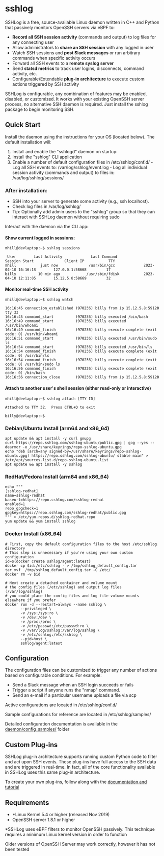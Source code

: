 # sshlog

SSHLog is a free, source-available Linux daemon written in C++ and Python that passively monitors OpenSSH servers via eBPF to:

  - **Record all SSH session activity** (commands and output) to log files for any connecting user
  - Allow administrators to **share an SSH session** with any logged in user
  - Watch SSH sessions and **post Slack messages** or run arbitrary commands when specific activity occurs
  - Forward all SSH events to a **remote syslog server**
  - Send **statsd metrics** to track user logins, disconnects, command activity, etc.
  - Configurable/Extendable **plug-in architecture** to execute custom actions triggered by SSH activity


SSHLog is configurable, any combination of features may be enabled, disabled, or customized.  It works with your existing OpenSSH server process, no alternative SSH daemon is required.  Just install the sshlog package to begin monitoring SSH.


## Quick Start

Install the daemon using the instructions for your OS (located below).  The default installation will:
  1. Install and enable the "sshlogd" daemon on startup
  2. Install the "sshlog" CLI application
  3. Enable a number of default configuration files in /etc/sshlog/conf.d/
    - Log all SSH events to: /var/log/sshlog/event.log
    - Log all individual session activity (commands and output) to files in: /var/log/sshlog/sessions/

### After installation:

  - SSH into your server to generate some activity (e.g., ssh localhost).
  - Check log files in /var/log/sshlog/
  - Tip: Optionally add admin users to the "sshlog" group so that they can interact with SSHLog daemon without requiring sudo
  
Interact with the daemon via the CLI app:

#### Show current logged in sessions:

    mhill@devlaptop:~$ sshlog sessions
      
     User        Last Activity             Last Command               Session Start              Client IP           TTY
    mhill           just now              /usr/bin/gcc             2023-04-10 16:16:18        127.0.0.1:58668         17
    billy          10 min ago            /usr/sbin/fdisk           2023-04-10 12:11:05        15.12.5.8:58669         32


#### Monitor real-time SSH activity

    mhill@devlaptop:~$ sshlog watch
    
    16:16:45 connection_established (970236) billy from ip 15.12.5.8:59120 tty 33
    16:16:45 command_start          (970236) billy executed /bin/bash
    16:16:49 command_start          (970236) billy executed /usr/bin/whoami
    16:16:49 command_finish         (970236) billy execute complete (exit code: 0) /usr/bin/whoami
    16:16:51 command_start          (970236) billy executed /usr/bin/sudo ls
    16:16:54 command_start          (970236) billy executed /usr/bin/ls
    16:16:54 command_finish         (970236) billy execute complete (exit code: 0) /usr/bin/ls
    16:16:54 command_finish         (970236) billy execute complete (exit code: 0) /usr/bin/sudo ls
    16:16:56 command_finish         (970236) billy execute complete (exit code: 0) /bin/bash
    16:16:56 connection_close       (970236) billy from ip 15.12.5.8:59120

#### Attach to another user's shell session (either read-only or interactive)

    mhill@devlaptop:~$ sshlog attach [TTY ID]

    Attached to TTY 32.  Press CTRL+Q to exit

    billy@devlaptop:~$ 




### Debian/Ubuntu Install (arm64 and x86_64)

    apt update && apt install -y curl gnupg
    curl https://repo.sshlog.com/sshlog-ubuntu/public.gpg | gpg --yes --dearmor -o /usr/share/keyrings/repo-sshlog-ubuntu.gpg
    echo "deb [arch=any signed-by=/usr/share/keyrings/repo-sshlog-ubuntu.gpg] https://repo.sshlog.com/sshlog-ubuntu/ stable main" > /etc/apt/sources.list.d/repo-sshlog-ubuntu.list
    apt update && apt install -y sshlog



### RedHat/Fedora Install (arm64 and x86_64)

    echo """
    [sshlog-redhat]
    name=sshlog-redhat
    baseurl=https://repo.sshlog.com/sshlog-redhat
    enabled=1
    repo_gpgcheck=1
    gpgkey=https://repo.sshlog.com/sshlog-redhat/public.gpg
    """ > /etc/yum.repos.d/sshlog-redhat.repo
    yum update && yum install sshlog

### Docker Install (x86_64)

    # First, copy the default configuration files to the host /etc/sshlog directory
    # This step is unnecessary if you're using your own custom configuration
    id=$(docker create sshlog/agent:latest)
    docker cp $id:/etc/sshlog - > /tmp/sshlog_default_config.tar
    tar xvf  /tmp/sshlog_default_config.tar -C /etc/
    docker rm -v $id

    # Next create a detached container and volume mount 
    # the config files (/etc/sshlog) and output log files (/var/log/sshlog)
    # you could place the config files and log file volume mounts elsewhere if you prefer
    docker run -d --restart=always --name sshlog \
           --privileged \
           -v /sys:/sys:ro \
           -v /dev:/dev \
           -v /proc:/proc \
           -v /etc/passwd:/etc/passwd:ro \
           -v /var/log/sshlog:/var/log/sshlog \
           -v /etc/sshlog:/etc/sshlog \
           --pid=host \
           sshlog/agent:latest



## Configuration

The configuration files can be customized to trigger any number of actions based on configurable conditions.  For example:

  - Send a Slack message when an SSH login succeeds or fails
  - Trigger a script if anyone runs the "nmap" command.
  - Send an e-mail if a particular username uploads a file via scp

Active configurations are located in /etc/sshlog/conf.d/

Sample configurations for reference are located in /etc/sshlog/samples/ 

Detailed configuration documentation is available in the [daemon/config_samples/](daemon/config_samples/) folder


## Custom Plug-ins

SSHLog plug-in architecture supports running custom Python code to filter and act upon SSH events.  These plug-ins have full access to the SSH data and are triggered in real-time.  In fact, all of the core functionality available in SSHLog uses this same plug-in architecture.

To create your own plug-ins, follow along with the [documentation and tutorial  ](daemon/plugins/readme.md)


## Requirements

  - \*Linux Kernel 5.4 or higher (released Nov 2019)
  - OpenSSH server 1.8.1 or higher

\*SSHLog uses eBPF filters to monitor OpenSSH passively.  This technique requires a minimum Linux kernel version in order to function

Older versions of OpenSSH Server may work correctly, however it has not been tested
